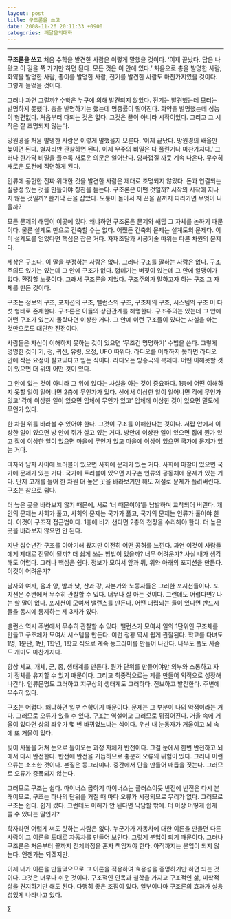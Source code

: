 ```yaml
---
layout: post
title: 구조론을 쓰고
date: 2008-11-26 20:11:33 +0900
categories: 깨달음의대화
---
```

****

**구조론을 쓰고** 처음 수학을 발견한 사람은 이렇게 말했을 것이다. ‘이제 끝났다. 답은 나왔고 이 길을 쭉 가기만 하면 된다. 모든 것은 이 안에 있다.’ 처음으로 총을 발명한 사람, 화약을 발명한 사람, 종이를 발명한 사람, 전기를 발견한 사람도 마찬가지였을 것이다. 그렇게 들떴을 것이다.</p> 

그러나 과연 그럴까? 수학은 누구에 의해 발견되지 않았다. 전기는 발견했는데 모터는 발명하지 못했다. 총을 발명하기는 했는데 명중률이 떨어진다. 화약을 발명했는데 성능이 형편없다. 처음부터 다되는 것은 없다. 그것은 끝이 아니라 시작이었다. 그리고 그 시작은 잘 조명되지 않는다. 

망원경을 처음 발명한 사람은 이렇게 말했을지 모른다. ‘이제 끝났다. 망원경의 배율만 높이면 된다. 별자리만 관찰하면 된다. 이제 우주의 비밀은 다 풀린거나 마찬가지다.’ 그러나 한가닥 비밀을 풀수록 새로운 의문은 일어난다. 양파껍질 까듯 계속 나온다. 무수히 새로운 도전에 직면하게 된다.

인류에 공헌한 진짜 위대한 것을 발견한 사람은 제대로 조명되지 않았다. 돈과 연결되는 실용성 있는 것을 만들어야 칭찬을 듣는다. 구조론은 어떤 것일까? 시작의 시작에 지나지 않는 것일까? 한가닥 끈을 잡았다. 모퉁이 돌아서 저 끈을 끝까지 따라가면 무엇이 나올까? 

모든 문제의 해답이 이곳에 있다. 왜냐하면 구조론은 문제와 해답 그 자체를 논하기 때문이다. 물론 설계도 만으로 건축할 수는 없다. 어쨌든 건축의 문제는 설계도의 문제다. 이미 설계도를 얻었다면 핵심은 잡은 거다. 자재조달과 시공기술 따위는 다른 차원의 문제다. 

세상은 구조다. 이 말을 부정하는 사람은 없다. 그러나 구조를 말하는 사람은 없다. 구조주의도 있기는 있는데 그 안에 구조가 없다. 껍데기는 버젓이 있는데 그 안에 알맹이가 없다. 환장할 노릇이다. 그래서 구조론을 지었다. 구조주의가 말하고자 하는 구조 그 자체를 만든 것이다.

구조는 정보의 구조, 포지션의 구조, 밸런스의 구조, 구조체의 구조, 시스템의 구조 이 다섯 형태로 존재한다. 구조론은 이들의 상관관계를 해명한다. 구조주의는 있는데 그 안에 어떤 구조가 있는지 몰랐다면 이상한 거다. 그 안에 이런 구조들이 있다는 사실을 아는 것만으로도 대단한 진전이다.

사람들은 자신이 이해하지 못하는 것이 있으면 ‘무조건 명명하기’ 수법을 쓴다. 그렇게 명명한 것이 기, 정, 귀신, 유령, 요정, UFO 따위다. 라디오를 이해하지 못하면 라디오 안에 작은 요정이 살고있다고 믿는 식이다. 라디오는 방송국의 복제다. 어떤 이해못할 것이 있으면 더 위의 어떤 것이 있다. 

그 안에 있는 것이 아니라 그 위에 있다는 사실을 아는 것이 중요하다. 1층에 어떤 이해하지 못할 일이 일어나면 2층에 무언가가 있다. 선에서 이상한 일이 일어나면 각에 무언가 있고‘ 각에 이상한 일이 있으면 입체에 무언가 있고’ 입체에 이상한 것이 있으면 밀도에 무언가 있다.

한 차원 위를 바라볼 수 있어야 한다. 그것이 구조를 이해한다는 것이다. 서랍 안에서 이상한 일이 있으면 방 안에 쥐가 살고 있는 거다. 방안에 이상한 일이 있으면 집에 뭔가 있고 집에 이상한 일이 있으면 마을에 무언가 있고 마을에 이상이 있으면 국가에 문제가 있는 거다.

여자와 남자 사이에 트러블이 있으면 사회에 문제가 있는 거다. 사회에 마찰이 있으면 국가에 문제가 있는 거다. 국가에 트러블이 있으면 지구촌 인류의 공동체에 문제가 있는 거다. 단지 고개를 들어 한 차원 더 높은 곳을 바라보기만 해도 저절로 문제가 풀려버린다. 구조는 참으로 쉽다. 

더 높은 곳을 바라보지 않기 때문에, 서로 ‘너 때문이야’를 남발하며 교착되어 버린다. 개인의 문제는 사회가 풀고, 사회의 문제는 국가가 풀고, 국가의 문제는 인류가 풀어야 한다. 이것이 구조적 접근법이다. 1층에 비가 샌다면 2층의 천장을 수리해야 한다. 더 높은 곳을 바라보지 않으면 안 된다.

지난 십수년간 구조를 이야기해 왔지만 여전히 어떤 공허를 느낀다. 과연 이것이 사람들에게 제대로 전달이 될까? 더 쉽게 쓰는 방법이 있을까? 너무 어려운가? 사실 내가 생각해도 어렵다. 그러나 핵심은 쉽다. 정보가 모여서 앞과 뒤, 위와 아래의 포지션을 만든다. 이것이 어려운가? 

남자와 여자, 음과 양, 밤과 낮, 산과 강, 자본가와 노동자들은 그러한 포지션들이다. 포지션은 주변에서 무수히 관찰할 수 있다. 너무나 잘 아는 것이다. 그런데도 어렵다면? 나는 할 말이 없다. 포지션이 모여서 밸런스를 만든다. 어떤 대립되는 둘이 있다면 반드시 둘을 동시에 통제하는 제 3자가 있다.

밸런스 역시 주변에서 무수히 관찰할 수 있다. 밸런스가 모여서 일의 1단위인 구조체를 만들고 구조체가 모여서 시스템을 만든다. 이런 정황 역시 쉽게 관찰된다. 학교를 다녀도 1명, 1분단, 1반, 1학년, 1학교 식으로 계속 동그라미를 만들어 나간다. 나무도 풀도 사슴도 개미도 마찬가지다.

항상 세포, 개체, 군, 종, 생태계를 만든다. 뭔가 단위를 만들어야만 외부와 소통하고 자기 정체를 유지할 수 있기 때문이다. 그리고 최종적으로는 계를 만들어 외적으로 성장해 나간다. 인류문명도 그러하고 지구상의 생태계도 그러하다. 진보하고 발전한다. 주변에 무수히 있다.

구조는 어렵다. 왜냐하면 일부 수학이기 때문이다. 문제는 그 부분이 나의 약점이라는 거다. 그러므로 오류가 있을 수 있다. 구조는 역설이고 그러므로 뒤집어진다. 거울 속에 거울이 있다면 상의 좌우가 몇 번 바뀌었느냐는 식이다. 우선 내 눈동자가 거울이고 뇌 속에 또 거울이 있다.

빛이 사물을 거쳐 눈으로 들어오는 과정 자체가 반전이다. 그걸 눈에서 한번 반전하고 뇌에서 다시 반전한다. 반전에 반전을 거듭하므로 충분히 오류의 위험이 있다. 그러나 이런 오류는 소소한 것이다. 본질은 동그라미다. 중간에서 단을 만들어 매듭을 짓는다. 그러므로 오류가 증폭되지 않는다.

그러므로 구조는 쉽다. 마이너스 곱하기 마이너스는 플러스이듯 반전에 반전은 다시 본래이므로, 구조는 하나의 단위를 거칠 때 마다 오류가 시정되므로 무리가 없다. 그러므로 구조는 쉽다. 쉽게 썼다. 그런데도 이해가 안 된다면 낙담할 밖에. 더 이상 어떻게 쉽게 쓸 수 있다는 말인가?

학자라면 어렵게 써도 탓하는 사람은 없다. 누군가가 자동차에 대한 이론을 만들면 다른 사람이 그 이론을 토대로 자동차를 만들어 보인다. 그렇게 분업이 되기 때문이다. 그러나 구조론은 처음부터 끝까지 전체과정을 혼자 책임져야 한다. 아직까지는 분업이 되지 않는다. 언젠가는 되겠지만. 

이제 내가 이론을 만들었으므로 그 이론을 적용하여 효용성을 증명하기만 하면 되는 것이다. 그것은 너무나 쉬운 것이다. 구조적인 안목과 철학을 가지고 구조적인 삶, 미학적 삶을 견지하기만 해도 된다. 다행히 좋은 조짐이 있다. 일부이나마 구조론의 효과가 실용성있게 나타나고 있다. 



∑